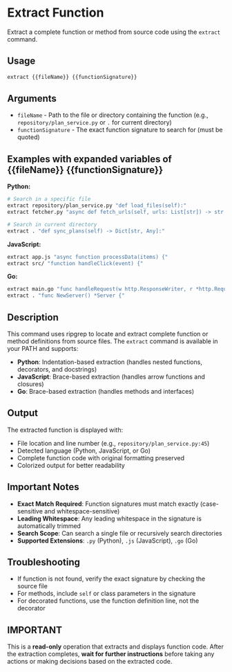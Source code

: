 # Extract Function

Extract a complete function or method from source code using the `extract` command.

## Usage

```bash
extract {{fileName}} {{functionSignature}}
```

## Arguments

- `fileName` - Path to the file or directory containing the function (e.g., `repository/plan_service.py` or `.` for current directory)
- `functionSignature` - The exact function signature to search for (must be quoted)

## Examples with expanded variables of {{fileName}} {{functionSignature}}

**Python:**
```bash
# Search in a specific file
extract repository/plan_service.py "def load_files(self):"
extract fetcher.py "async def fetch_urls(self, urls: List[str]) -> str:"

# Search in current directory
extract . "def sync_plans(self) -> Dict[str, Any]:"
```

**JavaScript:**
```bash
extract app.js "async function processData(items) {"
extract src/ "function handleClick(event) {"
```

**Go:**
```bash
extract main.go "func handleRequest(w http.ResponseWriter, r *http.Request) {"
extract . "func NewServer() *Server {"
```

## Description

This command uses ripgrep to locate and extract complete function or method definitions from source files. The `extract` command is available in your PATH and supports:

- **Python**: Indentation-based extraction (handles nested functions, decorators, and docstrings)
- **JavaScript**: Brace-based extraction (handles arrow functions and closures)
- **Go**: Brace-based extraction (handles methods and interfaces)

## Output

The extracted function is displayed with:
- File location and line number (e.g., `repository/plan_service.py:45`)
- Detected language (Python, JavaScript, or Go)
- Complete function code with original formatting preserved
- Colorized output for better readability

## Important Notes

- **Exact Match Required**: Function signatures must match exactly (case-sensitive and whitespace-sensitive)
- **Leading Whitespace**: Any leading whitespace in the signature is automatically trimmed
- **Search Scope**: Can search a single file or recursively search directories
- **Supported Extensions**: `.py` (Python), `.js` (JavaScript), `.go` (Go)

## Troubleshooting

- If function is not found, verify the exact signature by checking the source file
- For methods, include `self` or class parameters in the signature
- For decorated functions, use the function definition line, not the decorator

## IMPORTANT

This is a **read-only** operation that extracts and displays function code. After the extraction completes, **wait for further instructions** before taking any actions or making decisions based on the extracted code.

